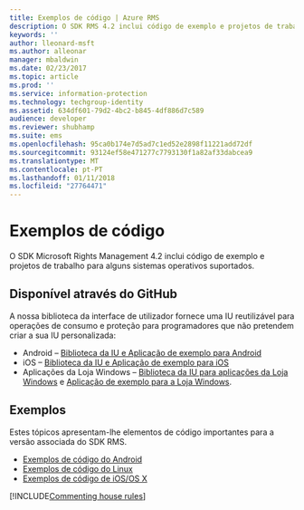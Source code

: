 ```yaml
---
title: Exemplos de código | Azure RMS
description: O SDK RMS 4.2 inclui código de exemplo e projetos de trabalho para alguns sistemas operativos suportados.
keywords: ''
author: lleonard-msft
ms.author: alleonar
manager: mbaldwin
ms.date: 02/23/2017
ms.topic: article
ms.prod: ''
ms.service: information-protection
ms.technology: techgroup-identity
ms.assetid: 634df601-79d2-4bc2-b845-4df886d7c589
audience: developer
ms.reviewer: shubhamp
ms.suite: ems
ms.openlocfilehash: 95ca0b174e7d5ad7c1ed52e2898f11221add72df
ms.sourcegitcommit: 93124ef58e471277c7793130f1a82af33dabcea9
ms.translationtype: MT
ms.contentlocale: pt-PT
ms.lasthandoff: 01/11/2018
ms.locfileid: "27764471"
---
```

# <a name="code-examples"></a>Exemplos de código

O SDK Microsoft Rights Management 4.2 inclui código de exemplo e projetos de trabalho para alguns sistemas operativos suportados.

## <a name="available-via-github"></a>Disponível através do GitHub ##
A nossa biblioteca da interface de utilizador fornece uma IU reutilizável para operações de consumo e proteção para programadores que não pretendem criar a sua IU personalizada:

- Android – [Biblioteca da IU e Aplicação de exemplo para Android](https://github.com/AzureAD/rms-sdk-ui-for-android)
- iOS – [Biblioteca da IU e Aplicação de exemplo para iOS](https://github.com/AzureAD/rms-sdk-ui-for-ios)
- Aplicações da Loja Windows – [Biblioteca da IU para aplicações da Loja Windows](https://github.com/AzureAD/rms-sdk-ui-for-windowsstore) e [Aplicação de exemplo para a Loja Windows](https://github.com/AzureADSamples/rms-samples-for-windowsstore).

## <a name="examples"></a>Exemplos ##
Estes tópicos apresentam-lhe elementos de código importantes para a versão associada do SDK RMS.
- [Exemplos de código do Android](android-code.md)
- [Exemplos de código do Linux](linux-c-code-examples.md)
- [Exemplos de código de iOS/OS X](ios-os-x-code-examples.md)

[!INCLUDE[Commenting house rules](../includes/houserules.md)]